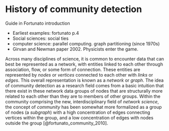 # History of community detection

Guide in Fortunato introduction

+ Earliest examples: fortunato p.4
+ Social sciences: social ties
+ computer science: parallel computing. graph partitioning (since 1970s)
+ Girvan and Newman paper 2002. Physicists enter the game.

Across many disciplines of science, it is common to encounter data that can best be represented as a network, with entities linked to each other through association, flow, or some form of connection. These entities are represented by *nodes* or *vertices* connected to each other with *links* or *edges*. This overall representation is known as a *network* or *graph*. The idea of community detection as a research field comes from a basic intuition that there exist in these network data groups of nodes that are structurally more related to each other than they are to members of other groups. Within the community comprising the new, interdisciplinary field of *network science*, the concept of *community* has been somewhat more formalized as a group of nodes (a *subgraph*) with a high concentration of edges connecting vertices within the group, and a low concentration of edges with nodes outside the group [@fortunato_community_2010].
